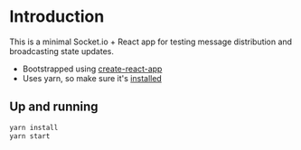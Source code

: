 # Introduction 
This is a minimal Socket.io + React app for testing message distribution and broadcasting state updates.

* Bootstrapped using [create-react-app](https://github.com/facebookincubator/create-react-app)
* Uses yarn, so make sure it's [installed](https://yarnpkg.com/en/docs/install)

## Up and running
```bash
yarn install
yarn start

```
